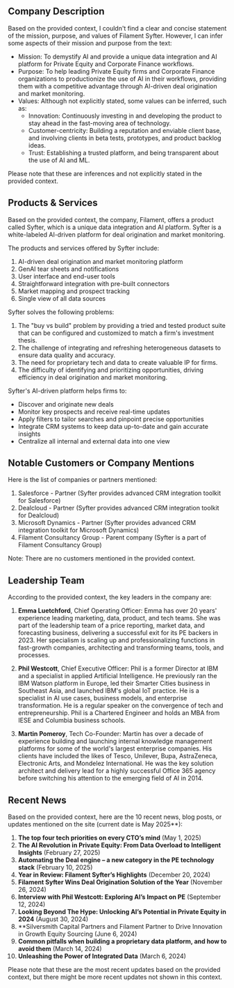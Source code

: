 ## Company Description
Based on the provided context, I couldn't find a clear and concise statement of the mission, purpose, and values of Filament Syfter. However, I can infer some aspects of their mission and purpose from the text:

* Mission: To demystify AI and provide a unique data integration and AI platform for Private Equity and Corporate Finance workflows.
* Purpose: To help leading Private Equity firms and Corporate Finance organizations to productionize the use of AI in their workflows, providing them with a competitive advantage through AI-driven deal origination and market monitoring.
* Values: Although not explicitly stated, some values can be inferred, such as:
	+ Innovation: Continuously investing in and developing the product to stay ahead in the fast-moving area of technology.
	+ Customer-centricity: Building a reputation and enviable client base, and involving clients in beta tests, prototypes, and product backlog ideas.
	+ Trust: Establishing a trusted platform, and being transparent about the use of AI and ML.

Please note that these are inferences and not explicitly stated in the provided context.

## Products & Services
Based on the provided context, the company, Filament, offers a product called Syfter, which is a unique data integration and AI platform. Syfter is a white-labeled AI-driven platform for deal origination and market monitoring.

The products and services offered by Syfter include:

1. AI-driven deal origination and market monitoring platform
3. GenAI tear sheets and notifications
4. User interface and end-user tools
5. Straightforward integration with pre-built connectors
6. Market mapping and prospect tracking
7. Single view of all data sources

Syfter solves the following problems:

1. The "buy vs build" problem by providing a tried and tested product suite that can be configured and customized to match a firm's investment thesis.
2. The challenge of integrating and refreshing heterogeneous datasets to ensure data quality and accuracy.
3. The need for proprietary tech and data to create valuable IP for firms.
4. The difficulty of identifying and prioritizing opportunities, driving efficiency in deal origination and market monitoring.

Syfter's AI-driven platform helps firms to:

* Discover and originate new deals
* Monitor key prospects and receive real-time updates
* Apply filters to tailor searches and pinpoint precise opportunities
* Integrate CRM systems to keep data up-to-date and gain accurate insights
* Centralize all internal and external data into one view

## Notable Customers or Company Mentions
Here is the list of companies or partners mentioned:

1. Salesforce - Partner (Syfter provides advanced CRM integration toolkit for Salesforce)
2. Dealcloud - Partner (Syfter provides advanced CRM integration toolkit for Dealcloud)
3. Microsoft Dynamics - Partner (Syfter provides advanced CRM integration toolkit for Microsoft Dynamics)
4. Filament Consultancy Group - Parent company (Syfter is a part of Filament Consultancy Group)

Note: There are no customers mentioned in the provided context.

## Leadership Team
According to the provided context, the key leaders in the company are:

1. **Emma Luetchford**, Chief Operating Officer:
Emma has over 20 years' experience leading marketing, data, product, and tech teams. She was part of the leadership team of a price reporting, market data, and forecasting business, delivering a successful exit for its PE backers in 2023. Her specialism is scaling up and professionalizing functions in fast-growth companies, architecting and transforming teams, tools, and processes.

2. **Phil Westcott**, Chief Executive Officer:
Phil is a former Director at IBM and a specialist in applied Artificial Intelligence. He previously ran the IBM Watson platform in Europe, led their Smarter Cities business in Southeast Asia, and launched IBM's global IoT practice. He is a specialist in AI use cases, business models, and enterprise transformation. He is a regular speaker on the convergence of tech and entrepreneurship. Phil is a Chartered Engineer and holds an MBA from IESE and Columbia business schools.

3. **Martin Pomeroy**, Tech Co-Founder:
Martin has over a decade of experience building and launching internal knowledge management platforms for some of the world's largest enterprise companies. His clients have included the likes of Tesco, Unilever, Bupa, AstraZeneca, Electronic Arts, and Mondelez International. He was the key solution architect and delivery lead for a highly successful Office 365 agency before switching his attention to the emerging field of AI in 2014.

## Recent News
Based on the provided context, here are the 10 recent news, blog posts, or updates mentioned on the site (current date is May 2025**):

1. **The top four tech priorities on every CTO’s mind** (May 1, 2025)
2. **The AI Revolution in Private Equity: From Data Overload to Intelligent Insights** (February 27, 2025)
3. **Automating the Deal engine – a new category in the PE technology stack** (February 10, 2025)
4. **Year in Review: Filament Syfter’s Highlights** (December 20, 2024)
5. **Filament Syfter Wins Deal Origination Solution of the Year** (November 26, 2024)
6. **Interview with Phil Westcott: Exploring AI’s Impact on PE** (September 12, 2024)
7. **Looking Beyond The Hype: Unlocking AI’s Potential in Private Equity in 2024** (August 30, 2024)
8. **Silversmith Capital Partners and Filament Partner to Drive Innovation in Growth Equity Sourcing (June 6, 2024)
9. **Common pitfalls when building a proprietary data platform, and how to avoid them** (March 14, 2024)
10. **Unleashing the Power of Integrated Data** (March 6, 2024)

Please note that these are the most recent updates based on the provided context, but there might be more recent updates not shown in this context.

